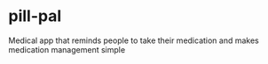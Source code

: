 # pill-pal
Medical app that reminds people to take their medication and makes medication management simple
